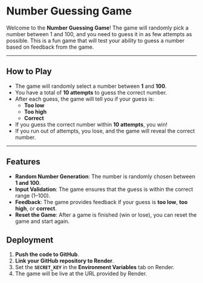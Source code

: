 # Number Guessing Game

Welcome to the **Number Guessing Game**! The game will randomly pick a number between 1 and 100, and you need to guess it in as few attempts as possible. This is a fun game that will test your ability to guess a number based on feedback from the game.

---

## How to Play

- The game will randomly select a number between **1** and **100**.
- You have a total of **10 attempts** to guess the correct number.
- After each guess, the game will tell you if your guess is:
    - **Too low**
    - **Too high**
    - **Correct**
- If you guess the correct number within **10 attempts**, you win!
- If you run out of attempts, you lose, and the game will reveal the correct number.

---

## Features

- **Random Number Generation**: The number is randomly chosen between **1 and 100**.
- **Input Validation**: The game ensures that the guess is within the correct range (1–100).
- **Feedback**: The game provides feedback if your guess is **too low**, **too high**, or **correct**.
- **Reset the Game**: After a game is finished (win or lose), you can reset the game and start again.

## Deployment

1. **Push the code to GitHub**.
2. **Link your GitHub repository to Render**.
3. Set the **`SECRET_KEY`** in the **Environment Variables** tab on Render.
4. The game will be live at the URL provided by Render.

